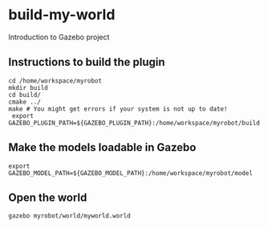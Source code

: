 # build-my-world
Introduction to Gazebo project


## Instructions to build the plugin

```
cd /home/workspace/myrobot
mkdir build
cd build/
cmake ../
make # You might get errors if your system is not up to date!
 export GAZEBO_PLUGIN_PATH=${GAZEBO_PLUGIN_PATH}:/home/workspace/myrobot/build
```


## Make the models loadable in Gazebo

```
export GAZEBO_MODEL_PATH=${GAZEBO_MODEL_PATH}:/home/workspace/myrobot/model
```

## Open the world

```
gazebo myrobot/world/myworld.world
```



